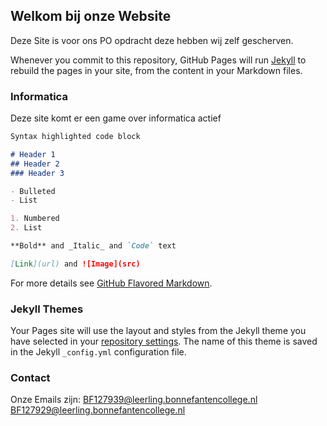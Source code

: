 ## Welkom bij onze Website

Deze Site is voor ons PO opdracht deze hebben wij zelf gescherven.

Whenever you commit to this repository, GitHub Pages will run [Jekyll](https://jekyllrb.com/) to rebuild the pages in your site, from the content in your Markdown files.

### Informatica

Deze site komt er een game over informatica actief

```markdown
Syntax highlighted code block

# Header 1
## Header 2
### Header 3

- Bulleted
- List

1. Numbered
2. List

**Bold** and _Italic_ and `Code` text

[Link](url) and ![Image](src)
```

For more details see [GitHub Flavored Markdown](https://guides.github.com/features/mastering-markdown/).

### Jekyll Themes

Your Pages site will use the layout and styles from the Jekyll theme you have selected in your [repository settings](https://github.com/BingTheKingNLL/BE-Informatica/settings). The name of this theme is saved in the Jekyll `_config.yml` configuration file.

### Contact

Onze Emails zijn:
BF127939@leerling.bonnefantencollege.nl
BF127929@leerling.bonnefantencollege.nl
